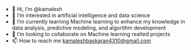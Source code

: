 - 👋 Hi, I’m @kamalesh
- 👀 I’m interested in artificial intelligence and data science
- 🌱 I’m currently learning Machine learning to enhance my knowledge in data analysis, predictive modeling, and algorithm development
- 💞️ I’m looking to collaborate on Machine learning realted projects 
- 📫 How to reach me kamaleshbaskaran4310@gmail.com

<!---
kamaleshkio/kamaleshkio is a ✨ special ✨ repository because its `README.md` (this file) appears on your GitHub profile.
You can click the Preview link to take a look at your changes.
--->
